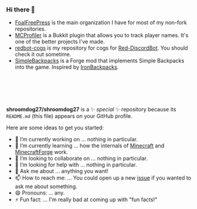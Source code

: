 ### Hi there 👋

* [FoalFreePress](https://github.com//FoalFreePress/) is the main organization I have for most of my non-fork repositories.
* [MCProfiler](https://github.com/FoalFreePress/MCProfiler) is a Bukkit plugin that allows you to track player names. It's one of the better projects I've made.
* [redbot-cogs](https://github.com/FoalFreePress/redbot-cogs) is my repository for cogs for [Red-DiscordBot](https://github.com/Cog-Creators/Red-DiscordBot). You should check it out sometime.
* [SimpleBackpacks](https://github.com/FoalFreePress/SimpleBackpacks) is a Forge mod that implements Simple Backpacks into the game. Inspired by [IronBackpacks](https://github.com/gr8pefish/IronBackpacks).
<br>
<br>
<br>
<br>

**shroomdog27/shroomdog27** is a ✨ _special_ ✨ repository because its `README.md` (this file) appears on your GitHub profile.

Here are some ideas to get you started:

- 🔭 I’m currently working on ... nothing in particular.
- 🌱 I’m currently learning ... how the internals of [Minecraft](https://www.minecraft.net/en-us) and [MinecraftForge](https://github.com/MinecraftForge/MinecraftForge) work.
- 👯 I’m looking to collaborate on ... nothing in particular.
- 🤔 I’m looking for help with ... nothing in particular.
- 💬 Ask me about ... anything you want!
- 📫 How to reach me: ... You could open up a new [issue](https://github.com/shroomdog27/shroomdog27/issues) if you wanted to ask me about something.
- 😄 Pronouns: ... any.
- ⚡ Fun fact: ... I'm really bad at coming up with "fun facts!"
